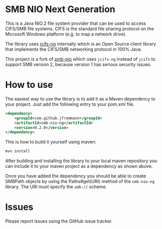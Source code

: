 # SMB NIO Next Generation

This is a Java NIO.2 file system provider that can be used to access CIFS/SMB file systems. CIFS is the standard file sharing protocol on the Microsoft Windows platform (e.g. to map a network drive). 

The library uses [jcifs-ng](https://github.com/AgNO3/jcifs-ng) internally which is an Open Source client library that implements the CIFS/SMB networking protocol in 100% Java.

This project is a fork of [smb-nio](https://github.com/pontiussoftware/smb-nio) which uses ``jcifs-ng`` instead of ``jcifs`` to support SMB version 2, because 
version 1 has serious security issues.

# How to use

The easiest way to use the library is to add it as a Maven dependency to your project. Just add the following entry to your pom.xml file.

```xml
<dependency>
    <groupId>com.github.jfrommann</groupId>
    <artifactId>smb-nio-ng</artifactId>
    <version>0.2.0</version>
</dependency>
```

This is how to build it yourself using maven:

```bash
mvn install
```

After building and installing the library to your local maven repository you can include it to your maven project as a dependency as shown above.

Once you have added the dependency you should be able to create SMBPath objects by using the Paths#get(URI) method of the ``smb-nio-ng`` library. 
The URI must specify the ``smb://`` scheme.

# Issues
Please report issues using the GitHub issue tracker.
